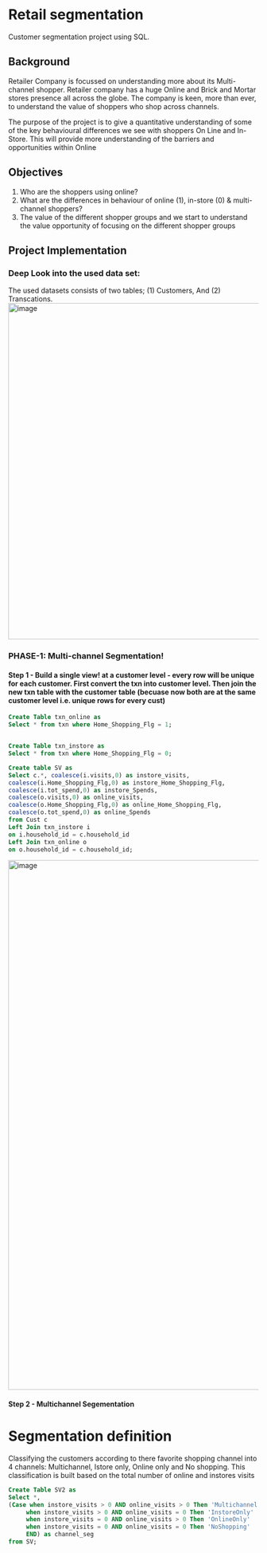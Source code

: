 # Retail segmentation
Customer segmentation project using SQL.


## Background

Retailer Company is focussed on understanding more about its Multi-channel shopper. Retailer company has a huge Online and Brick and Mortar stores presence all across the globe. The company is keen, more than ever, to understand the value of shoppers who shop across channels.

The purpose of the project is to give a quantitative understanding of some of the key behavioural differences we see with shoppers On Line and In-Store. This will provide more understanding of the barriers and opportunities within Online


## Objectives
1.	Who are the shoppers using online?
2.	What are the differences in behaviour of online (1), in-store (0) & multi-channel shoppers?
3.	The value of the different shopper groups and we start to understand the value opportunity of focusing on the different shopper groups


## Project Implementation
### Deep Look into the used data set:
The used datasets consists of two tables; (1) Customers, And (2) Transcations. 
   <img width="675" alt="image" src="https://user-images.githubusercontent.com/49054741/152719909-79e82f0c-7215-4d7e-a499-e81c15699dd3.png">


### PHASE-1: Multi-channel Segmentation!
#### Step 1 - Build a single view! at a customer level - every row will be unique for each customer.  First convert the txn into customer level. Then join the new txn table with the customer table (becuase now both are at the same customer level i.e. unique rows for every cust)
 ```sql
 Create Table txn_online as
Select * from txn where Home_Shopping_Flg = 1;


Create Table txn_instore as
Select * from txn where Home_Shopping_Flg = 0;

Create table SV as
Select c.*, coalesce(i.visits,0) as instore_visits,
coalesce(i.Home_Shopping_Flg,0) as instore_Home_Shopping_Flg,
coalesce(i.tot_spend,0) as instore_Spends,
coalesce(o.visits,0) as online_visits,
coalesce(o.Home_Shopping_Flg,0) as online_Home_Shopping_Flg,
coalesce(o.tot_spend,0) as online_Spends
from Cust c
Left Join txn_instore i
on i.household_id = c.household_id
Left Join txn_online o
on o.household_id = c.household_id;

 ```
 <img width="1063" alt="image" src="https://user-images.githubusercontent.com/49054741/152720291-d05073e2-4126-4b27-861c-669616e8b74a.png">

 #### Step 2 - Multichannel Segementation
 
 # Segmentation definition
 Classifying the customers according to there favorite shopping channel into 4 channels: Multichannel, Istore only, Online only and No shopping. This classification is built based on the total number of online and instores visits 
 ```sql
Create Table SV2 as
Select *,
(Case when instore_visits > 0 AND online_visits > 0 Then 'Multichannel'
	  when instore_visits > 0 AND online_visits = 0 Then 'InstoreOnly'
      when instore_visits = 0 AND online_visits > 0 Then 'OnlineOnly'
      when instore_visits = 0 AND online_visits = 0 Then 'NoShopping'
      END) as channel_seg
 from SV;
```
